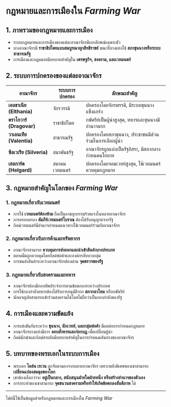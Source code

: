 # กฎหมายและการเมืองใน *Farming War*

## 1. ภาพรวมของกฎหมายและการเมือง
- ระบบกฎหมายและการเมืองของแต่ละอาณาจักรมีเอกลักษณ์เฉพาะตัว
- บางอาณาจักรมี **ราชาธิปไตยแบบสมบูรณาญาสิทธิราชย์** ขณะที่บางแห่งใช้ **สภาขุนนางหรือระบบสาธารณรัฐ**
- การเมืองและกฎหมายมีบทบาทสำคัญใน **เศรษฐกิจ, สงคราม, และเวทมนตร์**

## 2. ระบบการปกครองของแต่ละอาณาจักร
| อาณาจักร | ระบบการปกครอง | ลักษณะสำคัญ |
|-----------|----------------|----------------|
| **เอลธาเนีย (Elthania)** | จักรวรรดิ | ปกครองโดยจักรพรรดิ, มีระบบขุนนางแข็งแกร่ง |
| **ดราโกวาร์ (Dragovar)** | ราชาธิปไตย | กษัตริย์เป็นผู้นำสูงสุด, ทหารและขุนนางมีอำนาจมาก |
| **วาเลนเทีย (Valentia)** | สาธารณรัฐ | ปกครองโดยสภาขุนนาง, ประชาชนมีส่วนร่วมในการเลือกผู้นำ |
| **ซิลเวเรีย (Silveria)** | สมาพันธรัฐ | อาณาจักรถูกแบ่งเป็นรัฐอิสระ, มีสภากลางกำหนดนโยบาย |
| **เฮลการ์ด (Helgard)** | สมาคมเวทมนตร์ | ปกครองโดยจอมเวทย์สูงสุด, ใช้เวทมนตร์ควบคุมกฎหมาย |

## 3. กฎหมายสำคัญในโลกของ *Farming War*
### 1. กฎหมายเกี่ยวกับเวทมนตร์
- การใช้ **เวทมนตร์ต้องห้าม** ถือเป็นอาชญากรรมร้ายแรงในหลายอาณาจักร
- การครอบครอง **คัมภีร์เวทมนตร์โบราณ** ต้องได้รับอนุญาตจากรัฐ
- กิลด์เวทมนตร์มีอำนาจกำหนดแนวทางใช้เวทมนตร์ร่วมกับอาณาจักร

### 2. กฎหมายเกี่ยวกับการค้าและทรัพยากร
- อาณาจักรสามารถ **ควบคุมการส่งออกและนำเข้าสินค้าบางประเภท**
- ตลาดมืดถูกควบคุมโดยกิลด์พ่อค้าและองค์กรลับบางกลุ่ม
- การขนส่งสินค้าระหว่างอาณาจักรต้องผ่าน **จุดตรวจของรัฐ**

### 3. กฎหมายเกี่ยวกับสงครามและทหาร
- อาณาจักรต้องมีกองทัพประจำการตามข้อตกลงระหว่างประเทศ
- การใช้กองกำลังทหารต้องได้รับการอนุมัติจาก **สภากลาโหม** หรือกษัตริย์
- นักผจญภัยสามารถเข้าร่วมสงครามได้โดยไม่ถือว่าเป็นกองกำลังของรัฐ

## 4. การเมืองและความขัดแย้ง
- การแข่งขันกันระหว่าง **ขุนนาง, นักเวทย์, และกลุ่มพ่อค้า** มีผลต่อการกำหนดกฎหมาย
- อาณาจักรบางแห่งมีการ **ลอบสังหารและก่อกบฏ** เพื่อเปลี่ยนผู้นำ
- กิลด์นักฆ่าและกิลด์สายลับมีบทบาทสำคัญในการกำหนดเส้นทางของอาณาจักร

## 5. บทบาทของพระเอกในระบบการเมือง
- พระเอก **ไคล์น เรเวน** ถูกจับตามองจากหลายอาณาจักร เพราะพลังพิเศษของเขาสามารถ **เปลี่ยนแปลงสมดุลของโลก**
- เขาต้องเลือกว่าจะ **อยู่เป็นกลาง, สนับสนุนฝ่ายใดฝ่ายหนึ่ง หรือสร้างอำนาจของตัวเอง**
- การกระทำของเขาสามารถ **จุดชนวนสงครามหรือทำให้เกิดข้อตกลงสันติภาพ** ได้

---
ไฟล์นี้ใช้เป็นข้อมูลสำหรับกฎหมายและการเมืองใน *Farming War*
